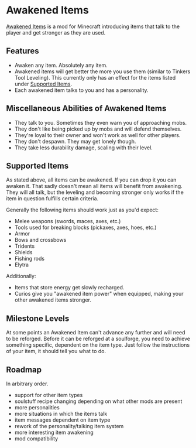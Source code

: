 
# Awakened Items

[Awakened Items](https://modrinth.com/mod/awakened-items) is a mod for Minecraft introducing items that talk to the player and get stronger as they are used.

## Features

- Awaken any item. Absolutely any item.
- Awakened items will get better the more you use them (similar to Tinkers Tool Leveling). This currently only has an effect for the items listed under [Supported Items](#supported-items).
- Each awakened item talks to you and has a personality.

## Miscellaneous Abilities of Awakened Items

- They talk to you. Sometimes they even warn you of approaching mobs.
- They don't like being picked up by mobs and will defend themselves.
- They're loyal to their owner and won't work as well for other players.
- They don't despawn. They may get lonely though.
- They take less durability damage, scaling with their level.

## Supported Items

As stated above, all items can be awakened. If you can drop it you can awaken it. That sadly doesn't mean all items will benefit from awakening.
They will all talk, but the leveling and becoming stronger only works if the item in question fulfills certain criteria.

Generally the following items should work just as you'd expect:

- Melee weapons (swords, maces, axes, etc.)
- Tools used for breaking blocks (pickaxes, axes, hoes, etc.)
- Armor
- Bows and crossbows
- Tridents
- Shields
- Fishing rods
- Elytra

Additionally:

- Items that store energy get slowly recharged.
- Curios give you "awakened item power" when equipped, making your other awakened items stronger.

## Milestone Levels

At some points an Awakened Item can't advance any further and will need to be reforged. Before it can be reforged at a
soulforge, you need to achieve something specific, dependent on the item type. Just follow the instructions of your
item, it should tell you what to do.

## Roadmap

In arbitrary order.

- support for other item types
- soulstuff recipe changing depending on what other mods are present
- more personalities
- more situations in which the items talk
- item messages dependent on item type
- rework of the personality/talking item system
- more interesting item awakening
- mod compatibility
